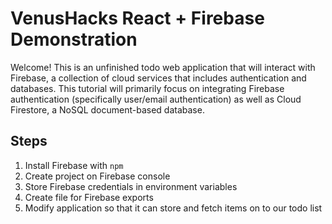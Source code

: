 # VenusHacks React + Firebase Demonstration

Welcome! This is an unfinished todo web application that will interact with
Firebase, a collection of cloud services that includes authentication and
databases. This tutorial will primarily focus on integrating Firebase
authentication (specifically user/email authentication) as well as Cloud
Firestore, a NoSQL document-based database.

## Steps

1. Install Firebase with `npm`
2. Create project on Firebase console
3. Store Firebase credentials in environment variables
4. Create file for Firebase exports
5. Modify application so that it can store and fetch items on to our todo list
